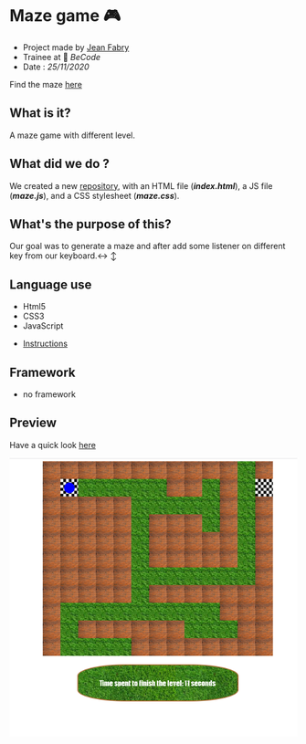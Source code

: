 # Maze game :video_game:

- Project made by [Jean Fabry](https://github.com/JeanFabry)
- Trainee at :office: *BeCode* 
- Date : *25/11/2020*

Find the maze [here](https://jeanfabry.github.io/amazeing/)

## What is it?

A maze game with different level.

## What did we do ? 

We created a new [repository](https://github.com/JeanFabry/amazeing), with an HTML file (***index.html***), a JS file (***maze.js***), and a CSS stylesheet (***maze.css***).

## What's the purpose of this?

Our goal was to generate a maze and after add some listener on different key from our keyboard.:left_right_arrow: :arrow_up_down:

## Language use 

- Html5
- CSS3
- JavaScript
* [Instructions](https://github.com/becodeorg/bxl-hopper-1-25/tree/master/The%20Hill/projects/2.amazeing)

## Framework 

- no framework


## Preview
Have a quick look [here](https://jeanfabry.github.io/amazeing/)

[![Preview](./Assets/preview.png)](https://jeanfabry.github.io/amazeing/)
